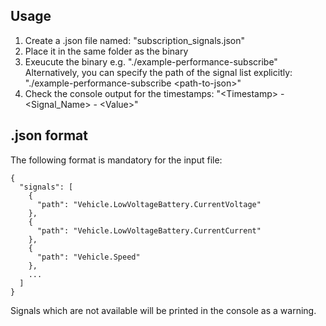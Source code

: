 ## Usage

1) Create a .json file named: "subscription_signals.json"
2) Place it in the same folder as the binary
3) Exeucute the binary e.g. "./example-performance-subscribe"<br>
   Alternatively, you can specify the path of the signal list explicitly: "./example-performance-subscribe \<path-to-json\>"
4) Check the console output for the timestamps: "\<Timestamp\> - \<Signal_Name\> - \<Value\>"

## .json format

The following format is mandatory for the input file:

```
{
  "signals": [
    {
      "path": "Vehicle.LowVoltageBattery.CurrentVoltage"
    },
    {
      "path": "Vehicle.LowVoltageBattery.CurrentCurrent"
    },
    {
      "path": "Vehicle.Speed"
    },
    ...
  ]
}
```

Signals which are not available will be printed in the console as a warning.
